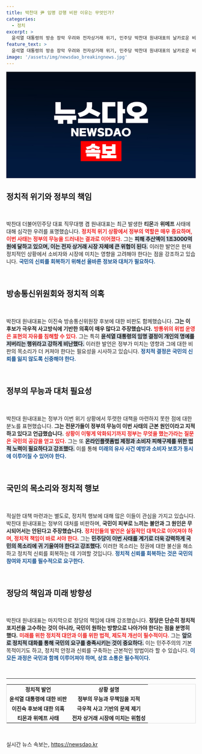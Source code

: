 ```yaml
---
title: 박찬대 尹 임명 강행 비판 이유는 무엇인가?
categories:
  - 정치
excerpt: >
  윤석열 대통령의 방송 장악 우려와 전자상거래 위기, 민주당 박찬대 원내대표의 날카로운 비판이 쏟아졌다! ‘사퇴해야 한다’는 요구와 함께, 무능한 정부에 대한 강력한 경고가 이어졌다. 과연 이 상황의 향후 전개는?
feature_text: >
  윤석열 대통령의 방송 장악 우려와 전자상거래 위기, 민주당 박찬대 원내대표의 날카로운 비판이 쏟아졌다! ‘사퇴해야 한다’는 요구와 함께, 무능한 정부에 대한 강력한 경고가 이어졌다. 과연 이 상황의 향후 전개는?
image: '/assets/img/newsdao_breakingnews.jpg'
---
```


<p><img src="/assets/img/newsdao_breakingnews.jpg" alt="implanttips 속보" /></p>

<h2 data-ke-size="size26">정치적 위기와 정부의 책임</h2>

<p data-ke-size="size16">&nbsp;</p>

<p>박찬대 더불어민주당 대표 직무대행 겸 원내대표는 최근 발생한 <b>티몬</b>과 <b>위메프</b> 사태에 대해 심각한 우려를 표명했습니다. <b><span style="color: #ee2323;">정치적 위기 상황에서 정부의 역할은 매우 중요하며, 이번 사태는 정부의 무능을 드러내는 결과로 이어졌다.</span></b> 그는 <b><span style="background-color: #21538527;">피해 추산액이 1조3000억원에 달하고 있으며, 이는 전자 상거래 시장 자체에 큰 위협이 된다.</span></b> 이러한 발언은 현재 정치적인 상황에서 소비자와 시장에 미치는 영향을 고려해야 한다는 점을 강조하고 있습니다. <b><span style="color: #1a5490;">국민의 신뢰를 회복하기 위해선 올바른 정보와 대처가 필요하다.</span></b> </p>

<p data-ke-size="size16">&nbsp;</p>

<h2 data-ke-size="size26">방송통신위원회와 정치적 의혹</h2>

<p data-ke-size="size16">&nbsp;</p>

<p>박찬대 원내대표는 이진숙 방송통신위원장 후보에 대한 비판도 함께했습니다. <b>그는 이 후보가 극우적 사고방식에 기반한 의혹이 매우 많다고 주장했습니다.</b> <b><span style="color: #ee2323;">방통위의 위법 운영은 표현의 자유를 침해할 수 있다.</span></b> 그는 특히 <b><span style="background-color: #21538527;">윤석열 대통령의 임명 결정이 개인의 명예를 저버리는 행위라고 강하게 비난했다.</span></b> 이러한 발언은 정부가 미치는 영향과 그에 대한 비판의 목소리가 더 커져야 한다는 필요성을 시사하고 있습니다. <b><span style="color: #1a5490;">정치적 결정은 국민의 신뢰를 잃지 않도록 신중해야 한다.</span></b> </p>

<p data-ke-size="size16">&nbsp;</p>

<h2 data-ke-size="size26">정부의 무능과 대처 필요성</h2>

<p data-ke-size="size16">&nbsp;</p>

<p>박찬대 원내대표는 정부가 이번 위기 상황에서 뚜렷한 대책을 마련하지 못한 점에 대한 분노를 표현했습니다. <b>그는 전문가들이 정부의 무능이 이번 사태의 근본 원인이라고 지적하고 있다고 언급했습니다.</b> <b><span style="color: #ee2323;">상황이 이렇게 악화되기까지 정부는 무엇을 했는가라는 질문은 국민의 공감을 얻고 있다.</span></b> 그는 또 <b><span style="background-color: #21538527;">온라인플랫폼법 제정과 소비자 피해구제를 위한 법적 노력이 필요하다고 강조했다.</span></b> 이를 통해 <b><span style="color: #1a5490;">미래의 유사 사건 예방과 소비자 보호가 동시에 이루어질 수 있어야 한다.</span></b> </p>

<p data-ke-size="size16">&nbsp;</p>

<h2 data-ke-size="size26">국민의 목소리와 정치적 행보</h2>

<p data-ke-size="size16">&nbsp;</p>

<p>적실한 대책 마련과는 별도로, 정치적 행보에 대해 많은 이들이 관심을 가지고 있습니다. 박찬대 원내대표는 정부의 대처를 비판하며, <b>국민이 피부로 느끼는 불안과 그 원인은 무시되어서는 안된다고 주장했습니다.</b> <b><span style="color: #ee2323;">정치인들의 발언은 실질적인 대책으로 이어져야 하며, 정치적 책임이 바로 서야 한다.</span></b> 그는 <b><span style="background-color: #21538527;">민주당이 이번 사태를 계기로 더욱 강력하게 국민의 목소리에 귀 기울여야 한다고 강조했다.</span></b> 이러한 목소리는 정권에 대한 불신을 해소하고 정치적 신뢰를 회복하는 데 기여할 것입니다. <b><span style="color: #1a5490;">정치적 신뢰를 회복하는 것은 국민의 참여와 지지를 필수적으로 요구한다.</span></b> </p>

<p data-ke-size="size16">&nbsp;</p>

<h2 data-ke-size="size26">정당의 책임과 미래 방향성</h2>

<p data-ke-size="size16">&nbsp;</p>

<p>박찬대 원내대표는 마지막으로 정당의 책임에 대해 강조했습니다. <b>정당은 단순히 정치적 포지션을 고수하는 것이 아니라, 국민이 원하는 방향으로 나아가야 한다는 점을 분명히 했다.</b> <b><span style="color: #ee2323;">미래를 위한 정치적 대안과 이를 위한 법적, 제도적 개선이 필수적이다.</span></b> 그는 <b><span style="background-color: #21538527;">앞으로 정치적 대화를 통해 국민의 요구를 충족시키는 것이 중요하다.</span></b> 이는 민주주의의 기본 목적이기도 하고, 정치적 안정과 신뢰를 구축하는 근본적인 방법이라 할 수 있습니다. <b><span style="color: #1a5490;">이 모든 과정은 국민과 함께 이루어져야 하며, 상호 소통은 필수적이다.</span></b> </p>

<p data-ke-size="size16">&nbsp;</p> 

<hr> 

<table style="width: 100%; border: 1px solid #ddd;"> 
<tr> 
<td style="text-align: center; height: 17px;"><b>정치적 발언</b></td> 
<td style="text-align: center; height: 17px;"><b>상황 설명</b></td> 
</tr> 
<tr> 
<td style="text-align: center; height: 17px;"><b>윤석열 대통령에 대한 비판</b></td> 
<td style="text-align: center; height: 17px;"><b>정부의 무능과 무책임을 지적</b></td> 
</tr> 
<tr> 
<td style="text-align: center; height: 17px;"><b>이진숙 후보에 대한 의혹</b></td> 
<td style="text-align: center; height: 17px;"><b>극우적 사고 기반의 문제 제기</b></td> 
</tr> 
<tr> 
<td style="text-align: center; height: 17px;"><b>티몬과 위메프 사태</b></td> 
<td style="text-align: center; height: 17px;"><b>전자 상거래 시장에 미치는 위험성</b></td> 
</tr> 
</table> 

<p data-ke-size="size16">&nbsp;</p>
실시간 뉴스 속보는, <a href="https://newsdao.kr" rel="dofollow">https://newsdao.kr</a>



